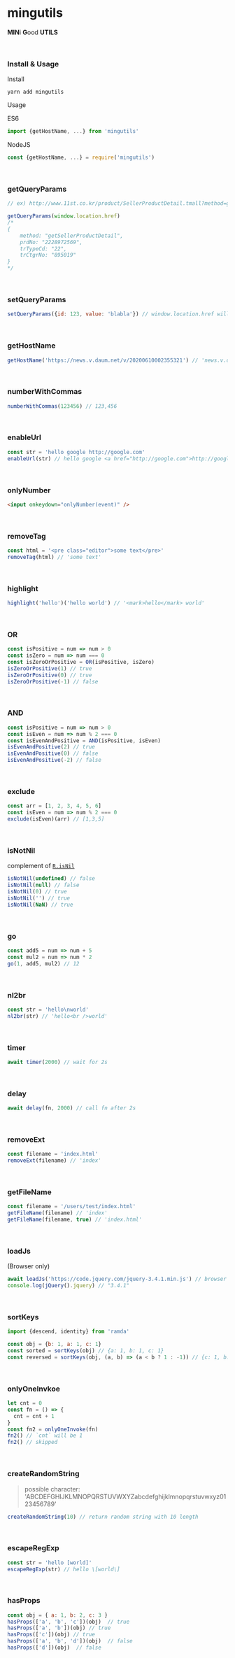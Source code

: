 # mingutils

**MIN**i **G**ood **UTILS**

<br>

### Install & Usage

Install

```
yarn add mingutils
```

Usage

ES6

```js
import {getHostName, ...} from 'mingutils'
```

NodeJS

```js
const {getHostName, ...} = require('mingutils')
```

<br>

### getQueryParams

```javascript
// ex) http://www.11st.co.kr/product/SellerProductDetail.tmall?method=getSellerProductDetail&prdNo=2228972569&trTypeCd=22&trCtgrNo=895019

getQueryParams(window.location.href)
/*
{
    method: "getSellerProductDetail",
    prdNo: "2228972569",
    trTypeCd: "22",
    trCtgrNo: "895019"
}
*/
```

<br>

### setQueryParams

```javascript
setQueryParams({id: 123, value: 'blabla'}) // window.location.href will be 'https://blabla.com?id=123&value=blabla'
```

<br>

### getHostName

```javascript
getHostName('https://news.v.daum.net/v/20200610002355321') // 'news.v.daum.net'
```

<br>

### numberWithCommas

```javascript
numberWithCommas(123456) // 123,456
```

<br>

### enableUrl

```javascript
const str = 'hello google http://google.com'
enableUrl(str) // hello google <a href="http://google.com">http://google.com</a>
```

<br>

### onlyNumber

```html
<input onkeydown="onlyNumber(event)" />
```

<br>

### removeTag

```javascript
const html = '<pre class="editor">some text</pre>'
removeTag(html) // 'some text'
```

<br>

### highlight

```javascript
highlight('hello')('hello world') // '<mark>hello</mark> world'
```

<br>

### OR

```javascript
const isPositive = num => num > 0
const isZero = num => num === 0
const isZeroOrPositive = OR(isPositive, isZero)
isZeroOrPositive(1) // true
isZeroOrPositive(0) // true
isZeroOrPositive(-1) // false
```

<br>

### AND

```javascript
const isPositive = num => num > 0
const isEven = num => num % 2 === 0
const isEvenAndPositive = AND(isPositive, isEven)
isEvenAndPositive(2) // true
isEvenAndPositive(0) // false
isEvenAndPositive(-2) // false
```

<br>

### exclude

```javascript
const arr = [1, 2, 3, 4, 5, 6]
const isEven = num => num % 2 === 0
exclude(isEven)(arr) // [1,3,5]
```

<br>

### isNotNil

complement of [`R.isNil`](https://ramdajs.com/docs/#isNil)

```javascript
isNotNil(undefined) // false
isNotNil(null) // false
isNotNil(0) // true
isNotNil('') // true
isNotNil(NaN) // true
```

<br>

### go

```javascript
const add5 = num => num + 5
const mul2 = num => num * 2
go(1, add5, mul2) // 12
```

<br>

### nl2br

```javascript
const str = 'hello\nworld'
nl2br(str) // 'hello<br />world'
```

<br>

### timer

```javascript
await timer(2000) // wait for 2s
```

<br>

### delay

```javascript
await delay(fn, 2000) // call fn after 2s
```

<br>

### removeExt

```javascript
const filename = 'index.html'
removeExt(filename) // 'index'
```

<br>

### getFileName

```javascript
const filename = '/users/test/index.html'
getFileName(filename) // 'index'
getFileName(filename, true) // 'index.html'
```

<br>

### loadJs

(Browser only)

```javascript
await loadJs('https://code.jquery.com/jquery-3.4.1.min.js') // browser only
console.log(jQuery().jquery) // "3.4.1"
```

<br>

### sortKeys

```javascript
import {descend, identity} from 'ramda'

const obj = {b: 1, a: 1, c: 1}
const sorted = sortKeys(obj) // {a: 1, b: 1, c: 1}
const reversed = sortKeys(obj, (a, b) => (a < b ? 1 : -1)) // {c: 1, b: 1, a: 1}
```

<br>

### onlyOneInvkoe

```javascript
let cnt = 0
const fn = () => {
  cnt = cnt + 1
}
const fn2 = onlyOneInvoke(fn)
fn2() // `cnt` will be 1
fn2() // skipped
```

<br>

### createRandomString

> possible character: 'ABCDEFGHIJKLMNOPQRSTUVWXYZabcdefghijklmnopqrstuvwxyz0123456789'

```javascript
createRandomString(10) // return random string with 10 length
```

<br>

### escapeRegExp

```javascript
const str = 'hello [world]'
escapeRegExp(str) // hello \[world\]
```


<br>

### hasProps

```javascript
const obj = { a: 1, b: 2, c: 3 }
hasProps(['a', 'b', 'c'])(obj)  // true
hasProps(['a', 'b'])(obj) // true
hasProps(['c'])(obj) // true
hasProps(['a', 'b', 'd'])(obj)  // false
hasProps(['d'])(obj)  // false
```
